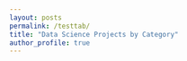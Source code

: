 ```yaml
---
layout: posts
permalink: /testtab/
title: "Data Science Projects by Category"
author_profile: true
---
```

